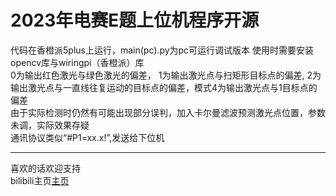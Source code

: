 # 2023年电赛E题上位机程序开源
代码在香橙派5plus上运行，main(pc).py为pc可运行调试版本
使用时需要安装opencv库与wiringpi（香橙派）库  
0为输出红色激光与绿色激光的偏差， 1为输出激光点与扫矩形目标点的偏差, 2为输出激光点与一直线往复运动的目标点的偏差，模式4为输出激光点与1目标点的偏差  
由于实际检测时仍然有可能出现部分误判，加入卡尔曼滤波预测激光点位置，参数未调，实际效果存疑  
通讯协议类似“#P1=xx.x!”,发送给下位机  
***
喜欢的话欢迎支持  
bilibili主页[主页](https://space.bilibili.com/419762243?spm_id_from=333.880.0.0)
